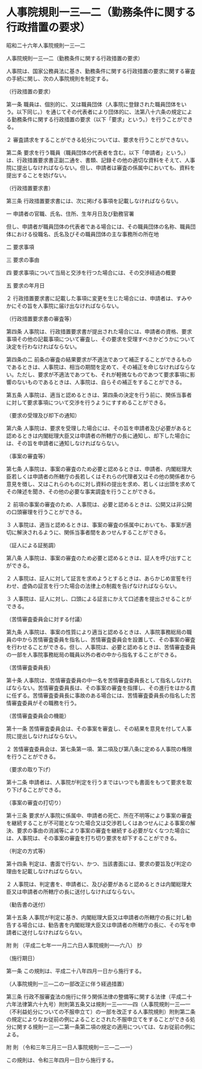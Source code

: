 # 人事院規則一三―二（勤務条件に関する行政措置の要求）

昭和二十六年人事院規則一三―二

人事院規則一三―二（勤務条件に関する行政措置の要求）

人事院は、国家公務員法に基き、勤務条件に関する行政措置の要求に関する審査の手続に関し、次の人事院規則を制定する。

（行政措置の要求）

第一条 職員は、個別的に、又は職員団体（人事院に登録された職員団体をいう。以下同じ。）を通じてその代表者により団体的に、法第八十六条の規定による勤務条件に関する行政措置の要求（以下「要求」という。）を行うことができる。

２ 審査請求をすることができる処分については、要求を行うことができない。

第二条 要求を行う職員（職員団体の代表者を含む。以下「申請者」という。）は、行政措置要求書正副二通を、書類、記録その他の適切な資料をそえて、人事院に提出しなければならない。但し、申請者は審査の係属中においても、資料を提出することを妨げない。

（行政措置要求書）

第三条 行政措置要求書には、次に掲げる事項を記載しなければならない。

一 申請者の官職、氏名、住所、生年月日及び勤務官署

但し、申請者が職員団体の代表者である場合には、その職員団体の名称、職員団体における役職名、氏名及びその職員団体の主な事務所の所在地

二 要求事項

三 要求の事由

四 要求事項について当局と交渉を行つた場合には、その交渉経過の概要

五 要求の年月日

２ 行政措置要求書に記載した事項に変更を生じた場合には、申請者は、すみやかにその旨を人事院に届け出なければならない。

（行政措置要求書の審査等）

第四条 人事院は、行政措置要求書が提出された場合には、申請者の資格、要求事項その他の記載事項について審査し、その要求を受理すべきかどうかについて決定を行わなければならない。

第四条の二 前条の審査の結果要求が不適法であつて補正することができるものであるときは、人事院は、相当の期間を定めて、その補正を命じなければならない。ただし、要求が不適法であつても、それが軽微なものであつて要求事項に影響のないものであるときは、人事院は、自らその補正をすることができる。

第五条 人事院は、適当と認めるときは、第四条の決定を行う前に、関係当事者に対して要求事項について交渉を行うようにすすめることができる。

（要求の受理及び却下の通知）

第六条 人事院は、要求を受理した場合には、その旨を申請者及び必要があると認めるときは内閣総理大臣又は申請者の所轄庁の長に通知し、却下した場合には、その旨を申請者に通知しなければならない。

（事案の審査等）

第七条 人事院は、事案の審査のため必要と認めるときは、申請者、内閣総理大臣若しくは申請者の所轄庁の長若しくはそれらの代理者又はその他の関係者から意見を徴し、又はこれらのものに対し資料の提出を求め、若しくは出頭を求めてその陳述を聞き、その他の必要な事実調査を行うことができる。

２ 前項の事案の審査のため、人事院は、必要と認めるときは、公開又は非公開の口頭審理を行うことができる。

３ 人事院は、適当と認めるときは、事案の審査の係属中においても、事案が適切に解決されるように、関係当事者間をあつせんすることができる。

（証人による証拠調）

第八条 人事院は、事案の審査のため必要と認めるときは、証人を呼び出すことができる。

２ 人事院は、証人に対して証言を求めようとするときは、あらかじめ宣誓を行わせ、虚偽の証言を行つた場合の法律上の制裁を告げなければならない。

３ 人事院は、証人に対し、口頭による証言にかえて口述書を提出させることができる。

（苦情審査委員会に対する付議）

第九条 人事院は、事案の性質により適当と認めるときは、人事院事務総局の職員の中から苦情審査委員を指名し、苦情審査委員会を設置して、その事案の審査を行わせることができる。但し、人事院は、必要と認めるときは、苦情審査委員の一部を人事院事務総局の職員以外の者の中から指名することができる。

（苦情審査委員長）

第十条 人事院は、苦情審査委員の中一名を苦情審査委員長として指名しなければならない。苦情審査委員長は、その事案の審査を指揮し、その進行をはかる責に任ずる。苦情審査委員長に事故のある場合には、苦情審査委員長の指名した苦情審査委員がその職務を行う。

（苦情審査委員会の機能）

第十一条 苦情審査委員会は、その事案を審査し、その結果を意見を付して人事院に提出しなければならない。

２ 苦情審査委員会は、第七条第一項、第二項及び第八条に定める人事院の権限を行うことができる。

（要求の取り下げ）

第十二条 申請者は、人事院が判定を行うまではいつでも書面をもつて要求を取り下げることができる。

（事案の審査の打切り）

第十三条 要求が人事院に係属中、申請者の死亡、所在不明等により事案の審査を継続することが不可能となつた場合又は交渉若しくはあつせんによる事案の解決、要求の事由の消滅等により事案の審査を継続する必要がなくなつた場合には、人事院は、その事案の審査を打ち切り要求を却下することができる。

（判定の方式等）

第十四条 判定は、書面で行ない、かつ、当該書面には、要求の要旨及び判定の理由を記載しなければならない。

２ 人事院は、判定書を、申請者に、及び必要があると認めるときは内閣総理大臣又は申請者の所轄庁の長に送付しなければならない。

（勧告書の送付）

第十五条 人事院が判定に基き、内閣総理大臣又は申請者の所轄庁の長に対し勧告する場合には、勧告書を内閣総理大臣又は申請者の所轄庁の長に、その写を申請者に送付しなければならない。

附 則 （平成二七年一一月二六日人事院規則一―六八） 抄

（施行期日）

第一条 この規則は、平成二十八年四月一日から施行する。

（人事院規則一三―二の一部改正に伴う経過措置）

第三条 行政不服審査法の施行に伴う関係法律の整備等に関する法律（平成二十六年法律第六十九号）附則第五条又は規則一三―一―四（人事院規則一三―一（不利益処分についての不服申立て）の一部を改正する人事院規則）附則第二条の規定によりなお従前の例によることとされた不服申立てをすることができる処分に関する規則一三―二第一条第二項の規定の適用については、なお従前の例による。

附 則 （令和三年三月三一日人事院規則一三―二―一）

この規則は、令和三年四月一日から施行する。
